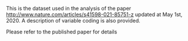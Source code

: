 This is the dataset used in the analysis of the paper http://www.nature.com/articles/s41598-021-85751-z updated at May 1st, 2020. A description of variable coding is also provided. 

Please refer to the published paper for details
